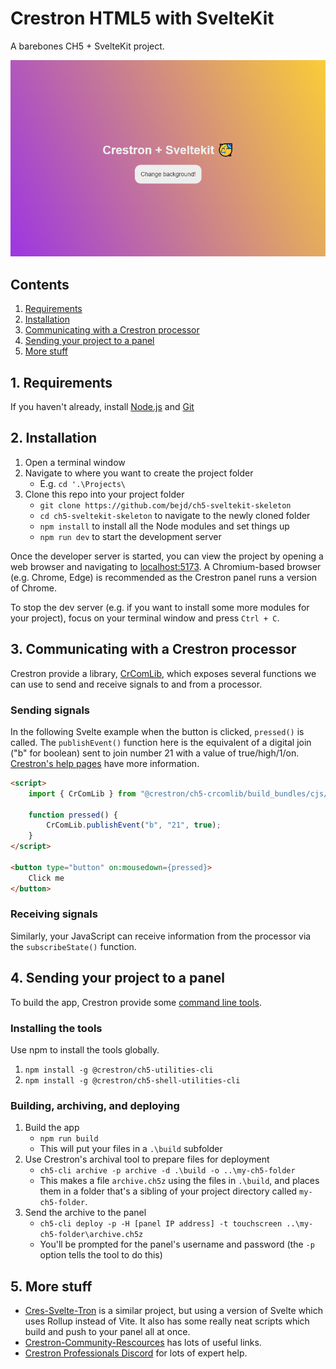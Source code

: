 # Crestron HTML5 with SvelteKit

A barebones CH5 + SvelteKit project.

![Crestron + Sveltekit](screenshot.png?raw=true)

## Contents
1. [Requirements](#1-requirements)
2. [Installation](#2-installation)
3. [Communicating with a Crestron processor](#3-communicating-with-a-crestron-processor)
4. [Sending your project to a panel](#4-sending-your-project-to-a-panel)
5. [More stuff](#5-more-stuff)

## 1. Requirements

If you haven't already, install [Node.js](https://nodejs.org/en) and [Git](https://git-scm.com/)

## 2. Installation

1. Open a terminal window
2. Navigate to where you want to create the project folder
	- E.g. `cd '.\Projects\`
3. Clone this repo into your project folder
	- `git clone https://github.com/bejd/ch5-sveltekit-skeleton`
	- `cd ch5-sveltekit-skeleton` to navigate to the newly cloned folder
	- `npm install` to install all the Node modules and set things up
	- `npm run dev` to start the development server

Once the developer server is started, you can view the project by opening a web browser and navigating to [localhost:5173](http://localhost:5173/). A Chromium-based browser (e.g. Chrome, Edge) is recommended as the Crestron panel runs a version of Chrome.

To stop the dev server (e.g. if you want to install some more modules for your project), focus on your terminal window and press `Ctrl + C`.

## 3. Communicating with a Crestron processor

Crestron provide a library, [CrComLib](https://sdkcon78221.crestron.com/sdk/Crestron_HTML5UI/Content/Topics/QS-Installation.htm), which exposes several functions we can use to send and receive signals to and from a processor.

### Sending signals

In the following Svelte example when the button is clicked, `pressed()` is called. The `publishEvent()` function here is the equivalent of a digital join ("b" for boolean) sent to join number 21 with a value of true/high/1/on. [Crestron's help pages](https://sdkcon78221.crestron.com/sdk/Crestron_HTML5UI/Content/Topics/Advanced/Events-Joins-CS.htm) have more information.

```html
<script>
	import { CrComLib } from "@crestron/ch5-crcomlib/build_bundles/cjs/cr-com-lib.js";

	function pressed() {
		CrComLib.publishEvent("b", "21", true);
	}
</script>

<button type="button" on:mousedown={pressed}>
	Click me
</button>
```

### Receiving signals

Similarly, your JavaScript can receive information from the processor via the `subscribeState()` function.

## 4. Sending your project to a panel

To build the app, Crestron provide some [command line tools](https://sdkcon78221.crestron.com/sdk/Crestron_HTML5UI/Content/Topics/QS-Installation.htm).

### Installing the tools

Use npm to install the tools globally.

1. `npm install -g @crestron/ch5-utilities-cli`
2. `npm install -g @crestron/ch5-shell-utilities-cli`

### Building, archiving, and deploying

1. Build the app
	- `npm run build`
	- This will put your files in a `.\build` subfolder
2. Use Crestron's archival tool to prepare files for deployment
	- `ch5-cli archive -p archive -d .\build -o ..\my-ch5-folder`
	- This makes a file `archive.ch5z` using the files in `.\build`, and places them in a folder that's a sibling of your project directory called `my-ch5-folder`.
3. Send the archive to the panel
	- `ch5-cli deploy -p -H [panel IP address] -t touchscreen ..\my-ch5-folder\archive.ch5z`
	- You'll be prompted for the panel's username and password (the `-p` option tells the tool to do this)

## 5. More stuff

- [Cres-Svelte-Tron](https://github.com/purebordem/Cres-Svelte-Tron) is a similar project, but using a version of Svelte which uses Rollup instead of Vite. It also has some really neat scripts which build and push to your panel all at once.
- [Crestron-Community-Rescources](https://github.com/purebordem/Crestron-Community-Resources) has lots of useful links.
- [Crestron Professionals Discord](https://discord.gg/VU4xT9j) for lots of expert help.

